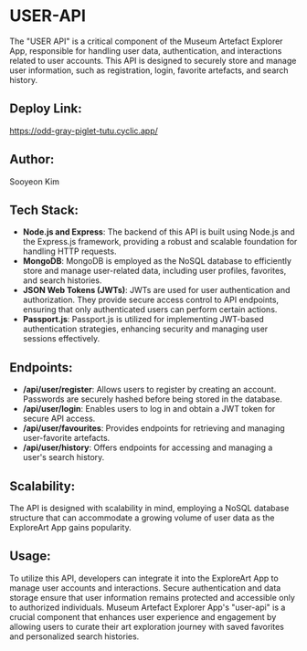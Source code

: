 # USER-API
The "USER API" is a critical component of the Museum Artefact Explorer App, responsible for handling user data, authentication, and interactions related to user accounts. This API is designed to securely store and manage user information, such as registration, login, favorite artefacts, and search history.

## Deploy Link:
https://odd-gray-piglet-tutu.cyclic.app/

## Author:
Sooyeon Kim

## Tech Stack:
- **Node.js and Express**: The backend of this API is built using Node.js and the Express.js framework, providing a robust and scalable foundation for handling HTTP requests.
- **MongoDB**: MongoDB is employed as the NoSQL database to efficiently store and manage user-related data, including user profiles, favorites, and search histories.
- **JSON Web Tokens (JWTs)**: JWTs are used for user authentication and authorization. They provide secure access control to API endpoints, ensuring that only authenticated users can perform certain actions.
- **Passport.js**: Passport.js is utilized for implementing JWT-based authentication strategies, enhancing security and managing user sessions effectively.

## Endpoints:
- **/api/user/register**: Allows users to register by creating an account. Passwords are securely hashed before being stored in the database.
- **/api/user/login**: Enables users to log in and obtain a JWT token for secure API access.
- **/api/user/favourites**: Provides endpoints for retrieving and managing user-favorite artefacts.
- **/api/user/history**: Offers endpoints for accessing and managing a user's search history.

## Scalability:
The API is designed with scalability in mind, employing a NoSQL database structure that can accommodate a growing volume of user data as the ExploreArt App gains popularity.

## Usage:
To utilize this API, developers can integrate it into the ExploreArt App to manage user accounts and interactions. Secure authentication and data storage ensure that user information remains protected and accessible only to authorized individuals.
Museum Artefact Explorer App's "user-api" is a crucial component that enhances user experience and engagement by allowing users to curate their art exploration journey with saved favorites and personalized search histories.
